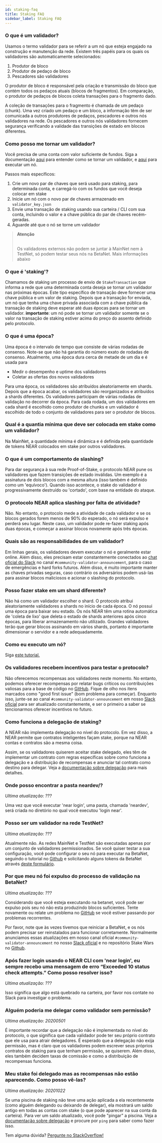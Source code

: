 ```yaml
---
id: staking-faq
title: Staking FAQ
sidebar_label: Staking FAQ
---
```


### O que é um validador?

Usamos o termo validador para se referir a um nó que esteja engajado na construção e manutenção da rede. Existem três papéis para os quais os validadores são automaticamente selecionados:

1. Produtor de bloco
2. Produtor de pedaço de bloco
3. Pescadores são validadores

O produtor de bloco é responsável pela criação e transmissão do bloco que contém todos os pedaços atuais (blocos de fragmentos). Em comparação, o produtor de pedaços de blocos coleta transações para o fragmento dado.

A coleção de transações para o fragmento é chamada de um pedaço (chunk). Uma vez criado um pedaço e um bloco, a informação têm de ser comunicada a outros produtores de pedaços, pescadores e outros nós validadores na rede. Os pescadores e outros nós validadores fornecem segurança verificando a validade das transições de estado em blocos diferentes.

### Como posso me tornar um validador?

Você precisa de uma conta com valor suficiente de fundos. Siga a documentação [aqui](/docs/validator/staking) para entender como se tornar um validador, e [aqui](/docs/develop/node/validator/running-a-node) para executar um nó.

Passos mais específicos:
1. Crie um novo par de chaves que será usado para staking, para determinada conta, e carregá-lo com os fundos que você deseja colocar em stake
2. Inicie um nó com o novo par de chaves armazenado em `validator_key.json`
3. Envie uma transação de staking usando sua carteira / CLI com sua conta, incluindo o valor e a chave pública do par de chaves recém-geradas.
4. Aguarde até que o nó se torne um validador

<blockquote class="warning">
<strong>Atenção</strong><br><br>

Os validadores externos não podem se juntar à MainNet nem à TestNet, só podem testar seus nós na BetaNet. Mais informações abaixo

</blockquote>

### O que é 'staking'?

Chamamos de staking um processo de envio de `StakeTransaction` que informa a rede que uma determinada conta deseja se tornar um validador nas próximas épocas. Este tipo específico de transação deve fornecer uma chave pública e um valor de staking. Depois que a transação for enviada, um nó que tenha uma chave privada associada com a chave pública da transação de staking deve esperar até duas épocas para se tornar um validador. **importante**: um nó pode se tornar um validador somente se o valor na transação de staking estiver acima do preço do assento definido pelo protocolo.

### O que é uma época?

Uma época é o intervalo de tempo que consiste de várias rodadas de consenso. Note-se que não há garantia do número exato de rodadas de consenso. Atualmente, uma época dura cerca de metade de um dia e é usada para
- Medir o desempenho e uptime dos validadores
- Coletar as ofertas dos novos validadores

Para uma época, os validadores são atribuídos aleatoriamente em shards. Depois que a época acabar, os validadores são reorganizados e atribuídos a shards diferentes. Os validadores participam de várias rodadas de validação no decorrer da época. Para cada rodada, um dos validadores em cada shard é escolhido como produtor de chunks e um validador é escolhido de todo o conjunto de validadores para ser o produtor de blocos.

### Qual é a quantia mínima que deve ser colocada em stake como um validador?

Na MainNet, a quantidade mínima é dinâmica e é definida pela quantidade de tokens NEAR colocados em stake por outros validadores.

### O que é um comportamento de slashing?

Para dar segurança à sua rede Proof-of-Stake, o protocolo NEAR pune os validadores que fazem transições de estado inválidas. Um exemplo é a assinatura de dois blocos com a mesma altura (isso também é definido como um 'equívoco'). Quando isso acontece, o stake do validador é progressivamente destruído ou 'cortado', com base na entidade do ataque.

### O protocolo NEAR aplica slashing por falta de atividade?

Não. No entanto, o protocolo mede a atividade de cada validador e se os blocos gerados forem menos de 90% do esperado, o nó será expulso e perderá seu lugar. Neste caso, um validador pode re-fazer staking após duas épocas, e começar a assinar blocos novamente após três épocas.

### Quais são as responsabilidades de um validador?

Em linhas gerais, os validadores devem executar o nó e geralmente estar online. Além disso, eles precisam estar constantemente conectados ao [chat oficial do Slack](https://near.chat) no canal `#community-validator-announcement`, para o caso de emergências e hard forks futuros. Além disso, é muito importante manter as chaves privadas seguras, caso contrário os adversários podem usá-las para assinar blocos maliciosos e acionar o slashing do protocolo.

### Posso fazer stake em um shard diferente?

Não há como um validador escolher o shard. O protocolo atribui aleatoriamente validadores a shards no início de cada época. O nó possui uma época para baixar seu estado. Os nós NEAR têm uma rotina automática de 'coleta de lixo' que deleta o estado de shards anteriores após cinco épocas, para liberar armazenamento não utilizado. Grandes validadores terão que gerar blocos assinando em vários shards, portanto é importante dimensionar o servidor e a rede adequadamente.

### Como eu executo um nó?

Siga [este tutorial.](/docs/develop/node/validator/running-a-node)

### Os validadores recebem incentivos para testar o protocolo?

Não oferecemos recompensas aos validadores neste momento. No entanto, podemos oferecer recompensas por relatar bugs críticos ou contribuições valiosas para a base de código no [GitHub](https://github.com/near/nearcore). Fique de olho nos itens marcados como "good first issue" (bom problema para começar). Enquanto isso, junte-se ao canal `#community-validator-announcement` em nosso [Slack oficial](https://near.chat) para ser atualizado constantemente, e ser o primeiro a saber se tencionarmos oferecer incentivos no futuro.

### Como funciona a delegação de staking?

A NEAR não implementa delegação no nível do protocolo. Em vez disso, a NEAR permite que contratos inteligentes façam stake, porque na NEAR contas e contratos são a mesma coisa.

Assim, se os validadores quiserem aceitar stake delegado, eles têm de implementar um contrato com regras específicas sobre como funciona a delegação e a distribuição de recompensas e anunciar tal contrato como destino para delegar.  Veja a [documentação sobre delegação](/docs/validator/delegation) para mais detalhes.

### Onde posso encontrar a pasta neardev/?
*Ultima atualização: ???*

Uma vez que você executar 'near login', uma pasta, chamada 'neardev', será criada no diretório no qual você executou 'login near'.

### Posso ser um validador na rede TestNet?
*Ultima atualização: ???*

Atualmente não. As redes MainNet e TestNet são executadas apenas por um conjunto de validadores permissionados. Se você quiser testar a sua configuração, você pode configurar o seu nó para executar na BetaNet, seguindo o tutorial no [Github](https://github.com/nearprotocol/stakewars) e solicitando alguns tokens da BetaNet através [deste formulário](https://forms.gle/kZk2Gv79TB9qm3KP7).

### Por que meu nó foi expulso do processo de validação na BetaNet?
*Ultima atualização: ???*

Considerando que você esteja executando na betanet, você pode ser expulso pois seu nó não esta produzindo blocos suficientes. Tente novamente ou relate um problema no [GitHub](https://github.com/nearprotocol/stakewars) se você estiver passando por problemas recorrentes.

Por favor, note que às vezes tivemos que reiniciar a BetaNet, e os nós podem precisar ser reinstalados para funcionar corretamente. Normalmente anunciamos essas atualizações em nosso canal oficial `#community-validator-announcement` no nosso [Slack oficial](https://near.chat) e no repositório Stake Wars no [Github](https://github.com/nearprotocol/stakewars).

### Após fazer login usando o NEAR CLI com 'near login', eu sempre recebo uma mensagem de erro “Exceeded 10 status check attempts.” Como posso resolver isso?
*Ultima atualização: ???*

Isso significa que algo está quebrado na carteira, por favor nos contate no Slack para investigar o problema.

### Alguém poderia me delegar como validador sem permissão?
*Ultima atualização: 20200501*

É importante recordar que a delegação não é implementada no nível do protocolo, o que significa que cada validador pode ter seu próprio contrato que ele usa para atrair delegadores. É esperado que a delegação não exija permissão, mas é claro que os validadores podem escrever seus próprios contratos de staking para que tenham permissão, se quiserem. Além disso, eles também decidem taxas de comissão e como a distribuição de recompensas funciona.


### Meu stake foi delegado mas as recompensas não estão aparecendo. Como posso vê-las?
*Ultima atualização: 20201022*

Se uma piscina de staking não teve uma ação aplicada a ela recentemente (como alguém delegando ou deixando de delegar), ela mostrará um saldo antigo em todas as contas com stake (o que pode aparecer na sua conta da carteira).  Para ver um saldo atualizado, você pode "pingar" a piscina. Veja a [documentação sobre delegação](/docs/validator/delegation) e procure por `ping` para saber como fazer isso.

Tem alguma dúvida?
<a href="https://stackoverflow.com/questions/tagged/nearprotocol">
  <h8>Pergunte no StackOverflow! </h8>
</a>
